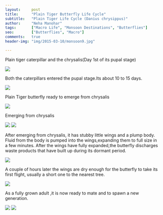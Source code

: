 ```yaml
---
layout:     post
title:      "Plain Tiger Butterfly Life Cycle"
subtitle:   "Plain Tiger Life Cycle (Danius chrysippus)"
author:     "Neha Manohar"
tags:       ["Macro Life", "Monsoon Destinations", "Butterflies"]
seo:		["Butterflies", "Macro"]
comments:   true
header-img: "img/2015-03-10/monsoon9.jpg"

---
```



<p>Plain tiger caterpillar and the chrysalis(Day 1st of its pupal stage)</p>

<img src="{{ site.baseurl }}/img/2015-03-10/monsoon2.jpg">

<p>
Both the caterpillars entered the pupal stage.Its about 10 to 15 days.
</p>

<img src="{{ site.baseurl }}/img/2015-03-10/monsoon3.jpg">

<p>
Plain Tiger butterfly ready to emerge from chrysalis
</p>

<img src="{{ site.baseurl }}/img/2015-03-10/monsoon4.jpg">

<p>Emerging from chrysalis
</p>

<img src="{{ site.baseurl }}/img/2015-03-10/monsoon5.jpg">
<img src="{{ site.baseurl }}/img/2015-03-10/monsoon6.jpg">

<p>
	
After emerging from chrysalis, it has stubby little wings and a plump body. <br>Fluid from the body is pumped into the wings,expanding them to full size in a few minutes. After the wings have fully expanded,the butterfly discharges waste products that have built up during its dormant period.

</p>

<img src="{{ site.baseurl }}/img/2015-03-10/monsoon7.jpg">

<p>
A couple of hours later the wings are dry enough for the butterfly to take its first flight, usually a short one to the nearest tree.
</p>

<img src="{{ site.baseurl }}/img/2015-03-10/monsoon8.jpg">

<p>
As a fully grown adult ,it is now ready to mate and to spawn a new generation.
</p>


<img src="{{ site.baseurl }}/img/2015-03-10/monsoon10.jpg">
<img src="{{ site.baseurl }}/img/2015-03-10/monsoon11.jpg">


